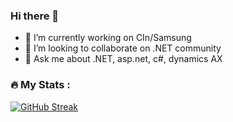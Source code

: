 ### Hi there 👋

- 🔭 I’m currently working on CIn/Samsung
- 👯 I’m looking to collaborate on .NET community
- 💬 Ask me about .NET, asp.net, c#, dynamics AX

<!--
**leonardomelosantos/leonardomelosantos** is a ✨ _special_ ✨ repository because its `README.md` (this file) appears on your GitHub profile.
-->

### :fire: My Stats :

[![GitHub Streak](https://github-readme-streak-stats.herokuapp.com/?user=leonardomelosantos&theme=dark)](https://git.io/streak-stats)
